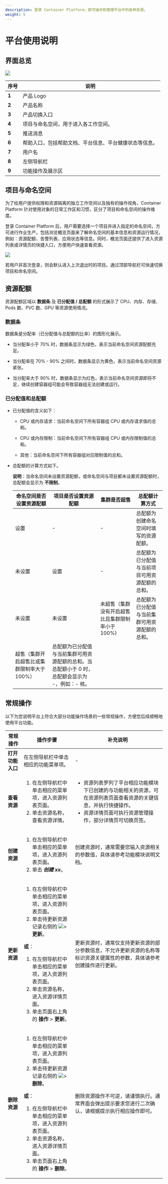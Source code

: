 ```yaml
---
description: 登录 Container Platform，即可操作和管理平台中的各种资源。
weight: 5
---
```


# 平台使用说明

## 界面总览

![](/zh/intro.png)

| 序号  | 说明                                                   |
| ----- | ------------------------------------------------------ |
| **1** | 产品 Logo                                              |
| **2** | 产品名称                                               |
| **3** | 产品切换入口                                           |
| **4** | 项目与命名空间，用于进入各工作空间。                   |
| **5** | 推送消息                                               |
| **6** | 帮助入口，包括帮助文档、平台信息、平台健康状态等信息。 |
| **7** | 用户名                                                 |
| **8** | 左侧导航栏                                             |
| **9** | 功能操作及展示区                                       |

## 项目与命名空间

为了给用户提供权限和资源隔离的独立工作空间以及独有的操作视角，Container Platform 针对使用对象的日常工作区和习惯，区分了项目和命名空间的操作维度。

登录 Container Platform 后，用户需要选择一个项目并进入指定的命名空间，方可进行作业生产。包括浏览概览页面来了解命名空间的基本信息和资源运行情况，例如：资源配额、告警列表、应用状态等信息。同时，概览页面还提供了进入资源列表或详情页的快捷入口，方便用户快速查看资源。

![](/zh/login.png)

若用户非首次登录，则会默认进入上次退出时的项目。通过顶部导航栏可快速切换项目和命名空间。

## 资源配额

资源配额区域以 **数据条** 及 **已分配值 / 总配额** 的形式展示了 CPU、内存、存储、Pods 数、PVC 数、GPU 等资源使用情况。

### 数据条

数据条是分配率（已分配值与总配额的比率）的图形化展示。

- 当分配率小于 70% 时，数据条显示为绿色，表示当前命名空间资源配额充足。

- 当分配率在 70% - 90% 之间时，数据条显示为黄色，表示当前命名空间资源紧张。

- 当分配率大于 90% 时，数据条显示为红色，表示当前命名空间资源即将不足，继续创建容器组可能会导致容器组无法创建或运行。

### 已分配值和总配额

- 已分配值的含义如下：

  - CPU 或内存请求：当前命名空间下所有容器组 CPU 或内存请求值的总和。

  - CPU 或内存限制：当前命名空间下所有容器组 CPU 或内存限制值的总和。
  - 其他：当前命名空间下所有容器组对应限制值的总和。

- 总配额的计算方式如下。

  **说明**：当命名空间未设置资源配额，或命名空间与项目都未设置资源配额时，总配额会显示为 **不限制**。

  | 命名空间是否设置资源配额                    | 项目是否设置资源配额                                                                            | 集群是否超售                                     | 总配额计算方式                                 |
  | ------------------------------------------- | ----------------------------------------------------------------------------------------------- | ------------------------------------------------ | ---------------------------------------------- |
  | 设置                                        | -                                                                                               | -                                                | 总配额为创建命名空间时填写的资源配额。         |
  | 未设置                                      | 设置                                                                                            | -                                                | 总配额为已分配值与当前项目可用资源配额的总和。 |
  | 未设置                                      | 未设置                                                                                          | 未超售（集群没有开启超售比且集群限制率小于 100%) | 总配额为已分配值与当前集群可用资源配额的总和。 |
  | 超售（集群开启超售比或集群限制率大于 100%） | 总配额为已分配值与当前集群可用资源配额的总和。当总配额小于 0 时，总配额会显示为 -，例如：- 核。 |

## 常规操作

以下为您说明平台上符合大部分功能操作场景的一些常规操作，方便您后续顺畅地使用平台功能。

| 常规操作         | 操作步骤                                                                                                                                                                                                                                                                                                               | 补充说明                                                                                                                                                                                        |
| ---------------- | ---------------------------------------------------------------------------------------------------------------------------------------------------------------------------------------------------------------------------------------------------------------------------------------------------------------------- | ----------------------------------------------------------------------------------------------------------------------------------------------------------------------------------------------- |
| **打开功能入口** | 在左侧导航栏中单击相应的功能菜单项。                                                                                                                                                                                                                                                                                   | -                                                                                                                                                                                               |
| **查看资源**     | <ol><li>在左侧导航栏中单击相应的菜单项，进入资源列表页面。</li><li>单击资源名称，查看资源详情。</li></ol>                                                                                                                                                                                                              | <ul><li>资源列表罗列了平台相应功能模块下已创建的与功能相关的资源，可在资源列表页面查看资源的关键信息，并执行快捷操作。</li><li>资源详情页面可执行资源管理操作，部分详情页可切换页签。</li></ul> |
| **创建资源**     | <ol><li>在左侧导航栏中单击相应的菜单项，进入资源列表页面。</li><li>单击 **_创建 xx_**。</li></ol>                                                                                                                                                                                                                      | 创建资源时，通常需要您输入资源相关的参数值，具体请参考功能模块说明文档。                                                                                                                        |
| **更新资源**     | <ol><li>在左侧导航栏中单击相应的菜单项，进入资源列表页面。</li><li>单击待更新资源记录右侧的 ![](/zh/point.png)> **更新**。</li></ol>**或**：<br/><ol><li>在左侧导航栏中单击相应的菜单项，进入资源列表页面。</li><li>单击资源名称，进入资源详情页面。</li><li>单击页面右上角的 **操作** > **更新**。</li></ol> | 更新资源时，通常仅支持更新资源的部分参数信息，不允许更新资源的名称等标识资源关键属性的参数，具体请参考创建操作进行更新。                                                                        |
| **删除资源**     | <ol><li>在左侧导航栏中单击相应的菜单项，进入资源列表页面。</li><li>单击待更新资源记录右侧的 ![](/zh/point.png)> **删除**。</li></ol>**或**：<ol><li>在左侧导航栏中单击相应的菜单项，进入资源列表页面。</li><li>单击资源名称，进入资源详情页面。</li><li>单击页面右上角的 **操作** > **删除**。</li></ol>               | 删除资源操作不可逆，请谨慎执行。通常界面会弹出提示要求您进行二次确认，请根据提示执行相应操作即可。                                                                                              |

